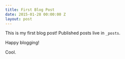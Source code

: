 ```yaml
---
title: First Blog Post
date: 2015-01-28 00:00:00 Z
layout: post
---
```


This is my first blog post! Published posts live in `_posts`.

Happy blogging!

Cool.
